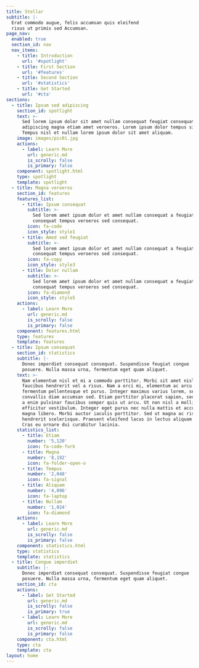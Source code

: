 ```yaml
---
title: Stellar
subtitle: |-
  Erat commodo augue, felis accumsan quis eleifend  
  risus ut primis sed Accumsan.
page_nav:
  enabled: true
  section_id: nav
  nav_items:
    - title: Introduction
      url: '#spotlight'
    - title: First Section
      url: '#features'
    - title: Second Section
      url: '#statistics'
    - title: Get Started
      url: '#cta'
sections:
  - title: Ipsum sed adipiscing
    section_id: spotlight
    text: >-
      Sed lorem ipsum dolor sit amet nullam consequat feugiat consequat magna
      adipiscing magna etiam amet veroeros. Lorem ipsum dolor tempus sit cursus.
      Tempus nisl et nullam lorem ipsum dolor sit amet aliquam.
    image: images/pic01.jpg
    actions:
      - label: Learn More
        url: generic.md
        is_scrolly: false
        is_primary: false
    component: spotlight.html
    type: spotlight
    template: spotlight
  - title: Magna veroeros
    section_id: features
    features_list:
      - title: Ipsum consequat
        subtitle: >-
          Sed lorem amet ipsum dolor et amet nullam consequat a feugiat
          consequat tempus veroeros sed consequat.
        icon: fa-code
        icon_style: style1
      - title: Amed sed feugiat
        subtitle: >-
          Sed lorem amet ipsum dolor et amet nullam consequat a feugiat
          consequat tempus veroeros sed consequat.
        icon: fa-copy
        icon_style: style3
      - title: Dolor nullam
        subtitle: >-
          Sed lorem amet ipsum dolor et amet nullam consequat a feugiat
          consequat tempus veroeros sed consequat.
        icon: fa-diamond
        icon_style: style5
    actions:
      - label: Learn More
        url: generic.md
        is_scrolly: false
        is_primary: false
    component: features.html
    type: features
    template: features
  - title: Ipsum consequat
    section_id: statistics
    subtitle: |-
      Donec imperdiet consequat consequat. Suspendisse feugiat congue  
      posuere. Nulla massa urna, fermentum eget quam aliquet.
    text: >-
      Nam elementum nisl et mi a commodo porttitor. Morbi sit amet nisl eu arcu
      faucibus hendrerit vel a risus. Nam a orci mi, elementum ac arcu sit amet,
      fermentum pellentesque et purus. Integer maximus varius lorem, sed
      convallis diam accumsan sed. Etiam porttitor placerat sapien, sed eleifend
      a enim pulvinar faucibus semper quis ut arcu. Ut non nisl a mollis est
      efficitur vestibulum. Integer eget purus nec nulla mattis et accumsan ut
      magna libero. Morbi auctor iaculis porttitor. Sed ut magna ac risus et
      hendrerit scelerisque. Praesent eleifend lacus in lectus aliquam porta.
      Cras eu ornare dui curabitur lacinia.
    statistics_list:
      - title: Etiam
        number: '5,120'
        icon: fa-code-fork
      - title: Magna
        number: '8,192'
        icon: fa-folder-open-o
      - title: Tempus
        number: '2,048'
        icon: fa-signal
      - title: Aliquam
        number: '4,096'
        icon: fa-laptop
      - title: Nullam
        number: '1,024'
        icon: fa-diamond
    actions:
      - label: Learn More
        url: generic.md
        is_scrolly: false
        is_primary: false
    component: statistics.html
    type: statistics
    template: statistics
  - title: Congue imperdiet
    subtitle: |-
      Donec imperdiet consequat consequat. Suspendisse feugiat congue  
      posuere. Nulla massa urna, fermentum eget quam aliquet.
    section_id: cta
    actions:
      - label: Get Started
        url: generic.md
        is_scrolly: false
        is_primary: true
      - label: Learn More
        url: generic.md
        is_scrolly: false
        is_primary: false
    component: cta.html
    type: cta
    template: cta
layout: home
---
```

